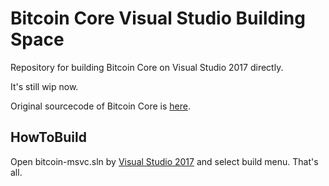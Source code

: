 # Bitcoin Core Visual Studio Building Space
Repository for building Bitcoin Core on Visual Studio 2017 directly.

It's still wip now.

Original sourcecode of Bitcoin Core is [here](https://github.com/bitcoin/bitcoin).

## HowToBuild
Open bitcoin-msvc.sln by [Visual Studio 2017](https://www.visualstudio.com/downloads/) and select build menu. That's all.
